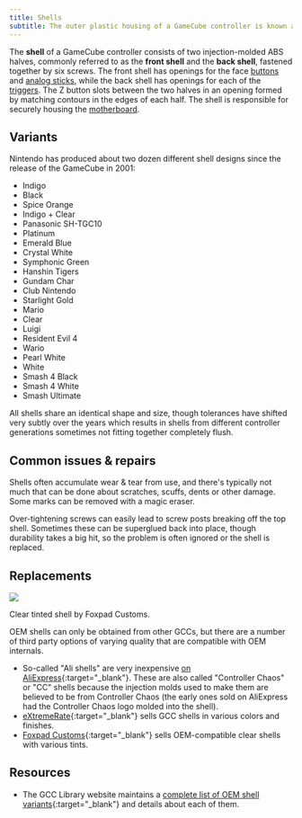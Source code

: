 ```yaml
---
title: Shells
subtitle: The outer plastic housing of a GameCube controller is known as the shell.
---
```


The **shell** of a GameCube controller consists of two injection-molded ABS halves, commonly referred to as the **front shell** and the **back shell**, fastened together by six screws. The front shell has openings for the face [buttons](/compendium/buttons) and [analog sticks](/compendium/sticks), while the back shell has openings for each of the [triggers](/compendium/triggers). The Z button slots between the two halves in an opening formed by matching contours in the edges of each half. The shell is responsible for securely housing the [motherboard](/compendium/boards).

## Variants

Nintendo has produced about two dozen different shell designs since the release of the GameCube in 2001:

- Indigo
- Black
- Spice Orange
- Indigo + Clear
- Panasonic SH-TGC10
- Platinum
- Emerald Blue
- Crystal White
- Symphonic Green
- Hanshin Tigers
- Gundam Char
- Club Nintendo
- Starlight Gold
- Mario
- Clear
- Luigi
- Resident Evil 4
- Wario
- Pearl White
- White
- Smash 4 Black
- Smash 4 White
- Smash Ultimate

All shells share an identical shape and size, though tolerances have shifted very subtly over the years which results in shells from different controller generations sometimes not fitting together completely flush.

## Common issues & repairs

Shells often accumulate wear & tear from use, and there's typically not much that can be done about scratches, scuffs, dents or other damage. Some marks can be removed with a magic eraser.

Over-tightening screws can easily lead to screw posts breaking off the top shell. Sometimes these can be superglued back into place, though durability takes a big hit, so the problem is often ignored or the shell is replaced.

## Replacements

<aside>
  <a href="/static/compendium/foxpad-shell.jpg">
    <img src="/static/compendium/foxpad-shell-thumb.jpg">
  </a>
  <p>Clear tinted shell by Foxpad Customs.</p>
</aside>

OEM shells can only be obtained from other GCCs, but there are a number of third party options of varying quality that are compatible with OEM internals.

- So-called "Ali shells" are very inexpensive [on AliExpress](https://www.aliexpress.us/item/3256805693064809.html){:target="\_blank"}. These are also called "Controller Chaos" or "CC" shells because the injection molds used to make them are believed to be from Controller Chaos (the early ones sold on AliExpress had the Controller Chaos logo molded into the shell).
- [eXtremeRate](https://extremerate.com/collections/nintendo-gamecube-shells){:target="\_blank"} sells GCC shells in various colors and finishes.
- [Foxpad Customs](https://foxpadcustoms.com){:target="\_blank"} sells OEM-compatible clear shells with various tints.

## Resources

- The GCC Library website maintains a [complete list of OEM shell variants](https://gccontrollerlibrary.com/controllers/wired-gamecube-controller/){:target="\_blank"} and details about each of them.
